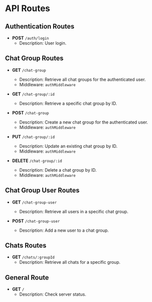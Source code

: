 # API Routes

## Authentication Routes

- **POST** `/auth/login`
  - Description: User login.

## Chat Group Routes

- **GET** `/chat-group`

  - Description: Retrieve all chat groups for the authenticated user.
  - Middleware: `authMiddleware`

- **GET** `/chat-group/:id`

  - Description: Retrieve a specific chat group by ID.

- **POST** `/chat-group`

  - Description: Create a new chat group for the authenticated user.
  - Middleware: `authMiddleware`

- **PUT** `/chat-group/:id`

  - Description: Update an existing chat group by ID.
  - Middleware: `authMiddleware`

- **DELETE** `/chat-group/:id`
  - Description: Delete a chat group by ID.
  - Middleware: `authMiddleware`

## Chat Group User Routes

- **GET** `/chat-group-user`

  - Description: Retrieve all users in a specific chat group.

- **POST** `/chat-group-user`
  - Description: Add a new user to a chat group.

## Chats Routes

- **GET** `/chats/:groupId`
  - Description: Retrieve all chats for a specific group.

## General Route

- **GET** `/`
  - Description: Check server status.

